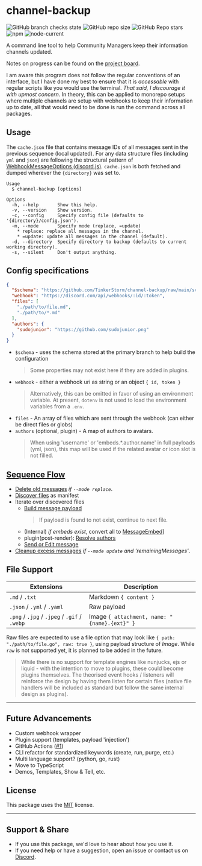 # channel-backup

![GitHub branch checks state](https://img.shields.io/github/checks-status/TinkerStorm/channel-backup/main)
![GitHub repo size](https://img.shields.io/github/repo-size/TinkerStorm/channel-backup)
![GitHub Repo stars](https://img.shields.io/github/stars/TinkerStorm/channel-backup?style=social)
![npm](https://img.shields.io/npm/v/channel-backup)
![node-current](https://img.shields.io/node/v/channel-backup)

A command line tool to help Community Managers keep their information channels updated.

Notes on progress can be found on the [project board](https://github.com/TinkerStorm/channel-backup/projects/1).

I am aware this program does not follow the regular conventions of an interface, but I have done my best to ensure that it is *accessable* with regular scripts like you would use the terminal. *That said, I discourage it with upmost concern.* In theory, this can be applied to monorepo setups where multiple channels are setup with webhooks to keep their information up to date, all that would need to be done is run the command across all packages.

## Usage

The `cache.json` file that contains message IDs of all messages sent in the previous sequence (local updated). For any data structure files (including `yml` and `json`) are following the structural pattern of [WebhookMessageOptions (discord.js)](https://discord.js.org/#/docs/main/stable/typedef/WebhookMessageOptions). `cache.json` is both fetched and dumped wherever the `{directory}` was set to.

```
Usage
  $ channel-backup [options]

Options
  -h, --help       Show this help.
  -v, --version    Show version.
  -c, --config     Specify config file (defaults to '{directory}/config.json').
  -m, --mode       Specify mode (replace, =update)
    * replace: replace all messages in the channel.
    * =update: update all messages in the channel (default).
  -d, --directory  Specify directory to backup (defaults to current working directory).
  -s, --silent     Don't output anything.
```

## Config specifications

```json
{
  "$schema": "https://github.com/TinkerStorm/channel-backup/raw/main/schemas/config.json",
  "webhook": "https://discord.com/api/webhooks/:id/:token",
  "files": [
    "./path/to/file.md",
    "./path/to/*.md"
  ],
  "authors": {
    "sudojunior": "https://github.com/sudojunior.png"
  }
}
```

- `$schema` - uses the schema stored at the primary branch to help build the configuration
  > Some properties may not exist here if they are added in plugins.
- `webhook` - either a webhook uri as string or an object `{ id, token }`
  > Alternatively, this can be omitted in favor of using an environment variable.
  > At present, `dotenv` is not used to load the environment variables from a `.env`.
- `files` - An array of files which are sent through the webhook (can either be direct files or globs)
- `authors` (optional, plugin) - A map of authors to avatars.
  > When using 'username' or 'embeds.*.author.name' in full payloads (yml, json), this map will be used if the related avatar or icon slot is not filled.

## [Sequence Flow](./src/index.js)

- [Delete old messages](./src/steps/conditional/cleanup.js) *if `--mode replace`*.
- [Discover files](./src/steps/discover.js) as manifest
- Iterate over discovered files
  - [Build message payload](./src/steps/build.js)
    > If payload is found to not exist, continue to next file.
  - (Internal) *if embeds exist*, convert all to [MessageEmbed](https://discord.js.org/#/docs/main/stable/class/MessageEmbed)]
  - plugin(post-render): [Resolve authors](./src/plugins/resolve-authors.js)
  - [Send or Edit message](./src/steps/loop/handle-message.js)
- [Cleanup excess messages](./src/steps/conditional/cleanup.js) *if `--mode update` and 'remainingMessages'*.

## File Support

| Extensions | Description |
| --- | --- |
| `.md` / `.txt` | Markdown `{ content }` |
| `.json` / `.yml` / `.yaml` | Raw payload |
| `.png` / `.jpg` / `.jpeg` / `.gif` / `.webp` | Image `{ attachment, name: "{name}.{ext}" }` |

Raw files are expected to use a file option that may look like `{ path: "./path/to/file.go", raw: true }`, using payload structure of *Image*. While `raw` is not supported yet, it is planned to be added in the future.
  
> While there is no support for template engines like nunjucks, ejs or liquid - with the intention to move to plugins, these could become plugins themselves. The theorised event hooks / listeners will reinforce the design by having them listen for certain files (native file handlers will be included as standard but follow the same internal design as plugins).

---

## Future Advancements

- Custom webhook wrapper
- Plugin support (templates, payload 'injection')
- GitHub Actions ([#1](https://github.com/TinkerStorm/channel-backup/issues/1))
- CLI refactor for standardized keywords (create, run, purge, etc.)
- Multi language support? (python, go, rust)
- Move to TypeScript
- Demos, Templates, Show & Tell, etc.

## License

This package uses the [MIT](LICENSE) license.

---

## Support & Share

- If you use this package, we'd love to hear about how you use it.
- If you need help or have a suggestion, open an issue or contact us on [Discord](https://discord.gg/7k6uS7kw5k).